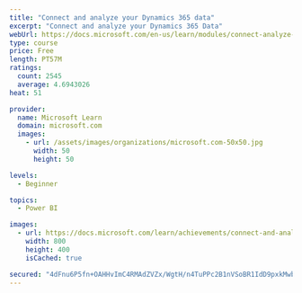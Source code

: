 ```yaml
---
title: "Connect and analyze your Dynamics 365 data​"
excerpt: "Connect and analyze your Dynamics 365 Data​"
webUrl: https://docs.microsoft.com/en-us/learn/modules/connect-analyze-dynamics-365-data/
type: course
price: Free
length: PT57M
ratings:
  count: 2545
  average: 4.6943026
heat: 51

provider:
  name: Microsoft Learn
  domain: microsoft.com
  images:
    - url: /assets/images/organizations/microsoft.com-50x50.jpg
      width: 50
      height: 50

levels:
  - Beginner

topics:
  - Power BI

images:
  - url: https://docs.microsoft.com/learn/achievements/connect-and-analyze-your-microsoft-dynamics-365-data-social.png
    width: 800
    height: 400
    isCached: true

secured: "4dFnu6P5fn+OAHHvImC4RMAdZVZx/WgtH/n4TuPPc2B1nVSoBR1IdD9pxkMwbyhd4laqlE9fEVMsR2zBm89HoITv2pXMbaUKSDnJLCnnnkLUdH5gYsHNbeZMWLFhpZJJEYyByDtERGmFe8FH42fQ07DRn44e32/vHZ3grGLqrtoRN0clD6Hobmg1ONARGX0NzmLewqYteIlx5EwxrbA6vt0XGrfzJQ1o1hNm0GthVYnNW3sXk9XyY7v+HcMN2j3Ytj344aZplGZ0UmNJ9ErUAx+wYh/LlgN/deUVg3Y/3qwwzxp1H0wvWolAjDNvSSUDEq9AtPODqVbZpDeomPoSDbfjWJr4Wt0hObHT/+iz4NX1szEo/YTaY1BfIw/aaMvD1wEKlEfVnoBnHIAZH0ZiMlPbk0Y6dsa8DIMzdDmWN2g=;dRhs8DyTaqvNVu9aix6EWw=="
---
```


